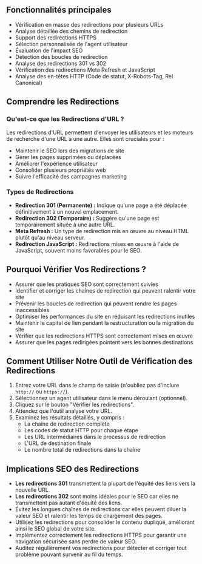 ## Fonctionnalités principales

- Vérification en masse des redirections pour plusieurs URLs
- Analyse détaillée des chemins de redirection
- Support des redirections HTTPS
- Sélection personnalisée de l'agent utilisateur
- Évaluation de l'impact SEO
- Détection des boucles de redirection
- Analyse des redirections 301 vs 302
- Vérification des redirections Meta Refresh et JavaScript
- Analyse des en-têtes HTTP (Code de statut, X-Robots-Tag, Rel Canonical)

## Comprendre les Redirections

### Qu'est-ce que les Redirections d'URL ?

Les redirections d'URL permettent d'envoyer les utilisateurs et les moteurs de recherche d'une URL à une autre. Elles sont cruciales pour :

- Maintenir le SEO lors des migrations de site
- Gérer les pages supprimées ou déplacées
- Améliorer l'expérience utilisateur
- Consolider plusieurs propriétés web
- Suivre l'efficacité des campagnes marketing

### Types de Redirections

- **Redirection 301 (Permanente) :** Indique qu'une page a été déplacée définitivement à un nouvel emplacement.
- **Redirection 302 (Temporaire) :** Suggère qu'une page est temporairement située à une autre URL.
- **Meta Refresh :** Un type de redirection mis en œuvre au niveau HTML plutôt qu'au niveau serveur.
- **Redirection JavaScript :** Redirections mises en œuvre à l'aide de JavaScript, souvent moins favorables pour le SEO.

## Pourquoi Vérifier Vos Redirections ?

- Assurer que les pratiques SEO sont correctement suivies
- Identifier et corriger les chaînes de redirection qui peuvent ralentir votre site
- Prévenir les boucles de redirection qui peuvent rendre les pages inaccessibles
- Optimiser les performances du site en réduisant les redirections inutiles
- Maintenir le capital de lien pendant la restructuration ou la migration du site
- Vérifier que les redirections HTTPS sont correctement mises en œuvre
- Assurer que les pages redirigées pointent vers les bonnes destinations

## Comment Utiliser Notre Outil de Vérification des Redirections

1. Entrez votre URL dans le champ de saisie (n'oubliez pas d'inclure `http://` ou `https://`).
2. Sélectionnez un agent utilisateur dans le menu déroulant (optionnel).
3. Cliquez sur le bouton "Vérifier les redirections".
4. Attendez que l'outil analyse votre URL.
5. Examinez les résultats détaillés, y compris :
   - La chaîne de redirection complète
   - Les codes de statut HTTP pour chaque étape
   - Les URL intermédiaires dans le processus de redirection
   - L'URL de destination finale
   - Le nombre total de redirections dans la chaîne

## Implications SEO des Redirections

- **Les redirections 301** transmettent la plupart de l'équité des liens vers la nouvelle URL.
- **Les redirections 302** sont moins idéales pour le SEO car elles ne transmettent pas autant d'équité des liens.
- Évitez les longues chaînes de redirections car elles peuvent diluer la valeur SEO et ralentir les temps de chargement des pages.
- Utilisez les redirections pour consolider le contenu dupliqué, améliorant ainsi le SEO global de votre site.
- Implémentez correctement les redirections HTTPS pour garantir une navigation sécurisée sans perdre de valeur SEO.
- Auditez régulièrement vos redirections pour détecter et corriger tout problème pouvant survenir au fil du temps.
